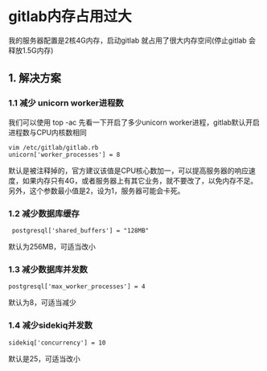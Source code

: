 # gitlab内存占用过大

我的服务器配置是2核4G内存，启动gitlab 就占用了很大内存空间(停止gitlab 会释放1.5G内存)

## 1. 解决方案

### 1.1 减少 unicorn worker进程数

我们可以使用 top -ac 先看一下开启了多少unicorn worker进程，gitlab默认开启进程数与CPU内核数相同

```
vim /etc/gitlab/gitlab.rb
unicorn['worker_processes'] = 8
```

默认是被注释掉的，官方建议该值是CPU核心数加一，可以提高服务器的响应速度，如果内存只有4G，或者服务器上有其它业务，就不要改了，以免内存不足。另外，这个参数最小值是2，设为1，服务器可能会卡死。

### 1.2 减少数据库缓存

```
 postgresql['shared_buffers'] = "128MB"
```

默认为256MB，可适当改小

### 1.3 减少数据库并发数

```
postgresql['max_worker_processes'] = 4
```

默认为8，可适当减少

### 1.4 减少sidekiq并发数

```
sidekiq['concurrency'] = 10
```

默认是25，可适当改小